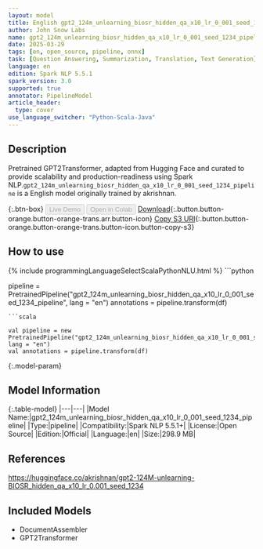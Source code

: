 ```yaml
---
layout: model
title: English gpt2_124m_unlearning_biosr_hidden_qa_x10_lr_0_001_seed_1234_pipeline pipeline GPT2Transformer from akrishnan
author: John Snow Labs
name: gpt2_124m_unlearning_biosr_hidden_qa_x10_lr_0_001_seed_1234_pipeline
date: 2025-03-29
tags: [en, open_source, pipeline, onnx]
task: [Question Answering, Summarization, Translation, Text Generation]
language: en
edition: Spark NLP 5.5.1
spark_version: 3.0
supported: true
annotator: PipelineModel
article_header:
  type: cover
use_language_switcher: "Python-Scala-Java"
---
```


## Description

Pretrained GPT2Transformer, adapted from Hugging Face and curated to provide scalability and production-readiness using Spark NLP.`gpt2_124m_unlearning_biosr_hidden_qa_x10_lr_0_001_seed_1234_pipeline` is a English model originally trained by akrishnan.

{:.btn-box}
<button class="button button-orange" disabled>Live Demo</button>
<button class="button button-orange" disabled>Open in Colab</button>
[Download](https://s3.amazonaws.com/auxdata.johnsnowlabs.com/public/models/gpt2_124m_unlearning_biosr_hidden_qa_x10_lr_0_001_seed_1234_pipeline_en_5.5.1_3.0_1743238377895.zip){:.button.button-orange.button-orange-trans.arr.button-icon}
[Copy S3 URI](s3://auxdata.johnsnowlabs.com/public/models/gpt2_124m_unlearning_biosr_hidden_qa_x10_lr_0_001_seed_1234_pipeline_en_5.5.1_3.0_1743238377895.zip){:.button.button-orange.button-orange-trans.button-icon.button-copy-s3}

## How to use



<div class="tabs-box" markdown="1">
{% include programmingLanguageSelectScalaPythonNLU.html %}
```python

pipeline = PretrainedPipeline("gpt2_124m_unlearning_biosr_hidden_qa_x10_lr_0_001_seed_1234_pipeline", lang = "en")
annotations =  pipeline.transform(df)   

```
```scala

val pipeline = new PretrainedPipeline("gpt2_124m_unlearning_biosr_hidden_qa_x10_lr_0_001_seed_1234_pipeline", lang = "en")
val annotations = pipeline.transform(df)

```
</div>

{:.model-param}
## Model Information

{:.table-model}
|---|---|
|Model Name:|gpt2_124m_unlearning_biosr_hidden_qa_x10_lr_0_001_seed_1234_pipeline|
|Type:|pipeline|
|Compatibility:|Spark NLP 5.5.1+|
|License:|Open Source|
|Edition:|Official|
|Language:|en|
|Size:|298.9 MB|

## References

https://huggingface.co/akrishnan/gpt2-124M-unlearning-BIOSR_hidden_qa_x10_lr_0.001_seed_1234

## Included Models

- DocumentAssembler
- GPT2Transformer